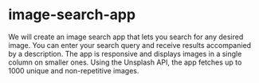 # image-search-app
We will create an image search app that lets you search for any desired image. You can enter your search query and receive results accompanied by a description. The app is responsive and displays images in a single column on smaller ones. Using the Unsplash API, the app fetches up to 1000 unique and non-repetitive images. 
